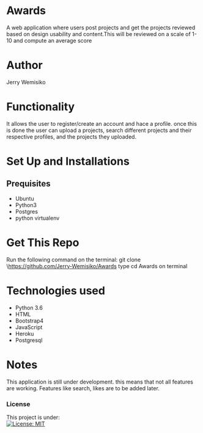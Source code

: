 # Awards

A web application where users post projects and get the projects reviewed based on design usability and content.This will be reviewed on a scale of 1-10 and compute an average score

# Author

Jerry Wemisiko 

# Functionality

It allows the  user to register/create an account and hace a profile. once this is done the user can upload a projects, search  different projects and their respective profiles, and the projects they uploaded.  
 


# Set Up and Installations

## Prequisites

* Ubuntu
* Python3
* Postgres
* python virtualenv


# Get This Repo

Run the following command on the terminal: git clone \https://github.com/Jerry-Wemisiko/Awards
type cd Awards on terminal

# Technologies used

* Python 3.6
* HTML 
* Bootstrap4
* JavaScript
* Heroku 
* Postgresql

# Notes

This application is still under development. this  means that not all features are working. Features like search, likes are to be added later.


### License
This project is under:  
[![License: MIT](https://img.shields.io/badge/License-MIT-yellow.svg)](/LICENSE)